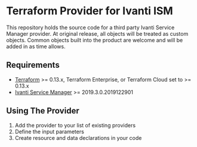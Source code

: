 # Terraform Provider for Ivanti ISM

This repository holds the source code for a third party Ivanti Service Manager provider.  At original release, all objects will be treated as custom objects.  Common objects built into the product are welcome and will be added in as time allows.

## Requirements

-	[Terraform](https://www.terraform.io/downloads.html) >= 0.13.x, Terraform Enterprise, or Terraform Cloud set to >= 0.13.x
-   [Ivanti Service Manager](https://www.ivanti.com/products/enterprise-service-management) >= 2019.3.0.2019122901

## Using The Provider

1. Add the provider to your list of existing providers
1. Define the input parameters
1. Create resource and data declarations in your code